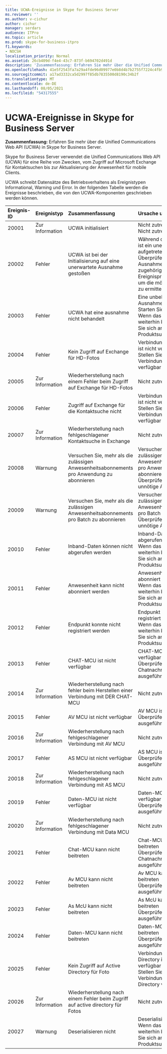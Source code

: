 ```yaml
---
title: UCWA-Ereignisse in Skype for Business Server
ms.reviewer: ''
ms.author: v-cichur
author: cichur
manager: serdars
audience: ITPro
ms.topic: article
ms.prod: skype-for-business-itpro
f1.keywords:
- NOCSH
localization_priority: Normal
ms.assetid: 26cb409d-f4e4-43c7-873f-b694702d491d
description: 'Zusammenfassung: Erfahren Sie mehr über die Unified Communications Web API (UCWA) in Skype for Business Server.'
ms.openlocfilehash: 41e5f2543fa7a29a4fde96d09977e0b8d4b7b2755f7224c4fb9bfceef246ab09
ms.sourcegitcommit: a17ad3332ca5d2997f85db7835500d8190c34b2f
ms.translationtype: MT
ms.contentlocale: de-DE
ms.lasthandoff: 08/05/2021
ms.locfileid: "54317555"
---
```

# <a name="ucwa-events-in-skype-for-business-server"></a>UCWA-Ereignisse in Skype for Business Server
 
**Zusammenfassung:** Erfahren Sie mehr über die Unified Communications Web API (UCWA) in Skype for Business Server.
  
Skype for Business Server verwendet die Unified Communications Web API (UCWA) für eine Reihe von Zwecken, vom Zugriff auf Microsoft Exchange für Kontaktsuchen bis zur Aktualisierung der Anwesenheit für mobile Clients.
  
UCWA schreibt Datensätze des Betriebsverhaltens als Ereignistypen Informational, Warning und Error. In der folgenden Tabelle werden die Ereignisse beschrieben, die von den UCWA-Komponenten geschrieben werden können.
  
|**Ereignis-ID**|**Ereignistyp**|**Zusammenfassung**|**Ursache und Auflösung**|
|:-----|:-----|:-----|:-----|
|20001  <br/> |Zur Information  <br/> |UCWA initialisiert  <br/> |Nicht zutreffend  <br/> Nicht zutreffend  <br/> |
|20002  <br/> |Fehler  <br/> |UCWA ist bei der Initialisierung auf eine unerwartete Ausnahme gestoßen  <br/> |Während der Initialisierung ist ein unerwarteter Fehler aufgetreten.  <br/> Überprüfen Sie die Ausnahmedetails im zugehörigen Ereignisprotokolleintrag, um die mögliche Ursache zu ermitteln.  <br/> |
|20003  <br/> |Fehler  <br/> |UCWA hat eine ausnahme nicht behandelt  <br/> |Eine unbehandelte Ausnahme ist aufgetreten  <br/> Starten Sie den Server neu. Wenn das Problem weiterhin besteht, wenden Sie sich an den Produktsupport.  <br/> |
|20004  <br/> |Fehler  <br/> |Kein Zugriff auf Exchange für HD-Fotos  <br/> |Verbindung mit Exchange ist nicht verfügbar  <br/> Stellen Sie sicher, dass die Verbindung mit Exchange verfügbar ist.  <br/> |
|20005  <br/> |Zur Information  <br/> |Wiederherstellung nach einem Fehler beim Zugriff auf Exchange für HD-Fotos  <br/> |Nicht zutreffend  <br/> |
|20006  <br/> |Fehler  <br/> |Zugriff auf Exchange für die Kontaktsuche nicht  <br/> |Verbindung mit Exchange ist nicht verfügbar  <br/> Stellen Sie sicher, dass die Verbindung mit Exchange verfügbar ist.  <br/> |
|20007  <br/> |Zur Information  <br/> |Wiederherstellung nach fehlgeschlagener Kontaktsuche in Exchange  <br/> |Nicht zutreffend  <br/> |
|20008  <br/> |Warnung  <br/> |Versuchen Sie, mehr als die zulässigen Anwesenheitsabonnements pro Anwendung zu abonnieren  <br/> |Versuchen Sie, mehr als die zulässigen Anwesenheitsabonnements pro Anwendung zu abonnieren  <br/> Überprüfen der Clients auf unnötige Abonnements  <br/> |
|20009  <br/> |Warnung  <br/> |Versuchen Sie, mehr als die zulässigen Anwesenheitsabonnements pro Batch zu abonnieren  <br/> |Versuchen Sie, mehr als die zulässigen Anwesenheitsabonnements pro Batch zu abonnieren  <br/> Überprüfen der Clients auf unnötige Abonnements  <br/> |
|20010  <br/> |Fehler  <br/> |Inband-Daten können nicht abgerufen werden  <br/> |Inband-Daten können nicht abgerufen werden  <br/> Wenn das Problem weiterhin besteht, wenden Sie sich an den Produktsupport.  <br/> |
|20011  <br/> |Fehler  <br/> |Anwesenheit kann nicht abonniert werden  <br/> |Anwesenheit kann nicht abonniert werden  <br/> Wenn das Problem weiterhin besteht, wenden Sie sich an den Produktsupport.  <br/> |
|20012  <br/> |Fehler  <br/> |Endpunkt konnte nicht registriert werden  <br/> |Endpunkt konnte nicht registriert werden  <br/> Wenn das Problem weiterhin besteht, wenden Sie sich an den Produktsupport.  <br/> |
|20013  <br/> |Fehler  <br/> |CHAT-MCU ist nicht verfügbar  <br/> |CHAT-MCU ist nicht verfügbar  <br/> Überprüfen, ob MCU für Chatnachrichten ausgeführt wird  <br/> |
|20014  <br/> |Zur Information  <br/> |Wiederherstellung nach fehler beim Herstellen einer Verbindung mit DER CHAT-MCU  <br/> |Nicht zutreffend  <br/> |
|20015  <br/> |Fehler  <br/> |AV MCU ist nicht verfügbar  <br/> |AV MCU ist nicht verfügbar  <br/> Überprüfen, ob AV MCU ausgeführt wird  <br/> |
|20016  <br/> |Zur Information  <br/> |Wiederherstellung nach fehlgeschlagener Verbindung mit AV MCU  <br/> |Nicht zutreffend  <br/> |
|20017  <br/> |Fehler  <br/> |AS MCU ist nicht verfügbar  <br/> |AS MCU ist nicht verfügbar  <br/> Überprüfen, ob AS MCU ausgeführt wird  <br/> |
|20018  <br/> |Zur Information  <br/> |Wiederherstellung nach fehlgeschlagener Verbindung mit AS MCU  <br/> |Nicht zutreffend  <br/> |
|20019  <br/> |Fehler  <br/> |Daten-MCU ist nicht verfügbar  <br/> |Daten-MCU ist nicht verfügbar  <br/> Überprüfen, ob Data MCU ausgeführt wird  <br/> |
|20020  <br/> |Zur Information  <br/> |Wiederherstellung nach fehlgeschlagener Verbindung mit Data MCU  <br/> |Nicht zutreffend  <br/> |
|20021  <br/> |Fehler  <br/> |Chat-MCU kann nicht beitreten  <br/> |Chat-MCU kann nicht beitreten  <br/> Überprüfen, ob MCU für Chatnachrichten ausgeführt wird  <br/> |
|20022  <br/> |Fehler  <br/> |Av MCU kann nicht beitreten  <br/> |Av MCU kann nicht beitreten  <br/> Überprüfen, ob AV MCU ausgeführt wird  <br/> |
|20023  <br/> |Fehler  <br/> |As McU kann nicht beitreten  <br/> |As McU kann nicht beitreten  <br/> Überprüfen, ob AS MCU ausgeführt wird  <br/> |
|20024  <br/> |Fehler  <br/> |Daten-MCU kann nicht beitreten  <br/> |Daten-MCU kann nicht beitreten  <br/> Überprüfen, ob Data MCU ausgeführt wird  <br/> |
|20025  <br/> |Fehler  <br/> |Kein Zugriff auf Active Directory für Foto  <br/> |Verbindung mit Active Directory ist nicht verfügbar  <br/> Stellen Sie sicher, dass die Verbindung mit Active Directory verfügbar ist.  <br/> |
|20026  <br/> |Zur Information  <br/> |Wiederherstellung nach einem Fehler beim Zugriff auf active directory für Fotos  <br/> |Nicht zutreffend  <br/> |
|20027  <br/> |Warnung  <br/> |Deserialisieren nicht  <br/> |Deserialisieren nicht  <br/> Wenn das Problem weiterhin besteht, wenden Sie sich an den Produktsupport.  <br/> |
   

